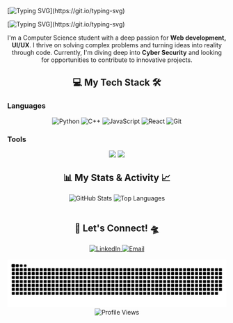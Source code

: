 
<!-- BANNER -->
[![Typing SVG](https://readme-typing-svg.demolab.com?font=Berlin+Sans+FB&weight=700&size=50&duration=2000&pause=1200&color=000000&background=E8D67D&center=true&vCenter=true&repeat=false&width=1000&height=100&lines=Hey+there%2C+AKHIL+ANIL+here+!!)](https://git.io/typing-svg)

<!-- INTRODUCTION (Typing Animation) -->
[![Typing SVG](https://readme-typing-svg.demolab.com?font=Berlin+Sans+FB&size=30&pause=1000&color=F7EE00&center=true&width=1000&height=70&lines=A+Passionate+CS+Student+;Always+Learning+and+Building+;Currently+working+on+Cyber+Security;Welcome+to+my+part+of+the+internet!!)](https://git.io/typing-svg)
<div align="center">
  <p>
    I'm a Computer Science student with a deep passion for <b>Web development, UI/UX</b>. I thrive on solving complex problems and turning ideas into reality through code. Currently, I'm diving deep into <b>Cyber Security</b> and looking for opportunities to contribute to innovative projects.
  </p>
</div>

<!-- TECH STACK -->
<h2 align="center">💻 My Tech Stack 🛠️</h2>
<h3> Languages </h3>
<div align="center">
  <p>
    <img src="https://img.shields.io/badge/Python-3776AB?style=for-the-badge&logo=python&logoColor=white" alt="Python">
    <img src="https://img.shields.io/badge/C%2B%2B-00599C?style=for-the-badge&logo=c%2B%2B&logoColor=white" alt="C++">
    <img src="https://img.shields.io/badge/JavaScript-F7DF1E?style=for-the-badge&logo=javascript&logoColor=black" alt="JavaScript">
    <img src="https://img.shields.io/badge/React-20232A?style=for-the-badge&logo=react&logoColor=61DAFB" alt="React">
    <img src="https://img.shields.io/badge/Git-F05032?style=for-the-badge&logo=git&logoColor=white" alt="Git">
 </p>
</div>
<h3> Tools </h3>
<div align="center">
  <p>
    <img src="https://img.shields.io/badge/Kali%20Linux-557C94?style=for-the-badge&logo=kalilinux&logoColor=white">
    <img src="https://img.shields.io/badge/Figma-F24E1E?style=for-the-badge&logo=figma&logoColor=white">
     </p>
</div>

<!-- DYNAMIC STATS (GitHub & Wakatime) -->
<h2 align="center">📊 My Stats & Activity 📈</h2>
<div align="center">
  <!-- GitHub Stats -->
  <img src="https://github-readme-stats.vercel.app/api?username=akhilagilgal&show_icons=true&theme=tokyonight&hide_border=true&count_private=true&include_all_commits=true" alt="GitHub Stats" width="49%"/>
  <!-- Top Languages -->
  <img src="https://github-readme-stats.vercel.app/api/top-langs/?username=akhilagilgal&layout=compact&theme=tokyonight&hide_border=true&langs_count=8" alt="Top Languages" width="49%"/>
  <br>
  <!-- Wakatime Card -->
  </div>
<br>

<!-- FEATURED PROJECTS -->
<!-- CONNECT WITH ME -->
<h2 align="center">🤝 Let's Connect! 🛸</h2>
<div align="center">
  <a href="https://www.linkedin.com/in/akhilanil728/" target="_blank">
    <img src="https://img.shields.io/badge/LinkedIn-0077B5?style=for-the-badge&logo=linkedin&logoColor=white" alt="LinkedIn">
  </a>
    <a href="mailto:akhilagilgal@gmail.com" target="_blank">
    <img src="https://img.shields.io/badge/Email-D14836?style=for-the-badge&logo=gmail&logoColor=white" alt="Email">
  </a>
  </div>
<br>


<!-- GITHUB CONTRIBUTION SNAKE (FIERY VERSION) -->
<div align="center">
  <img src="https://raw.githubusercontent.com/akhilagilgal/akhilagilgal/main/dist/fire-snake.svg" alt="Fiery Snake Animation">
</div>

<!-- FOOTER -->
<div align="center">
  <img src="https://komarev.com/ghpvc/?username=akhilagilgal&style=for-the-badge&color=brightgreen" alt="Profile Views">
</div>


